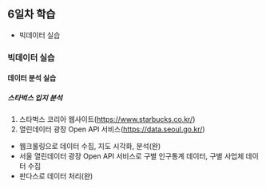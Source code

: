 ## 6일차 학습
- 빅데이터 실습

### 빅데이터 실습
#### 데이터 분석 실습

##### 스타벅스 입지 분석
1. 스타벅스 코리아 웹사이트(https://www.starbucks.co.kr/)
2. 열린데이터 광장 Open API 서비스(https://data.seoul.go.kr/)

- 웹크롤링으로 데이터 수집, 지도 시각화, 분석(완)
- 서울 열린데이터 광장 Open API 서비스로 구별 인구통계 데이터, 구별 사업체 데이터 수집
- 판다스로 데이터 처리(완)